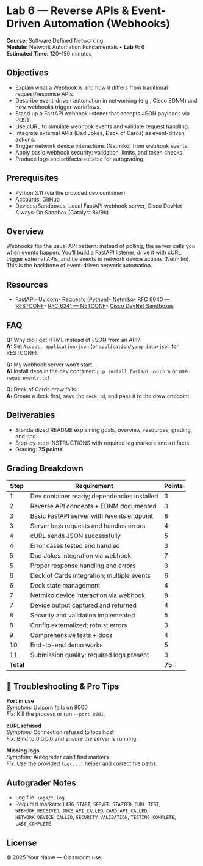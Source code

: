 # Lab 6 — Reverse APIs & Event-Driven Automation (Webhooks)

**Course:** Software Defined Networking  
**Module:** Network Automation Fundamentals • **Lab #:** 6  
**Estimated Time:** 120–150 minutes

## Objectives
- Explain what a Webhook is and how it differs from traditional request/response APIs.
- Describe event-driven automation in networking (e.g., Cisco EDNM) and how webhooks trigger workflows.
- Stand up a FastAPI webhook listener that accepts JSON payloads via POST.
- Use cURL to simulate webhook events and validate request handling.
- Integrate external APIs (Dad Jokes, Deck of Cards) as event-driven actions.
- Trigger network device interactions (Netmiko) from webhook events.
- Apply basic webhook security: validation, limits, and token checks.
- Produce logs and artifacts suitable for autograding.

## Prerequisites
- Python 3.11 (via the provided dev container)
- Accounts: GitHub
- Devices/Sandboxes: Local FastAPI webhook server, Cisco DevNet Always-On Sandbox (Catalyst 8k/9k)

## Overview
Webhooks flip the usual API pattern: instead of polling, the server calls you when events happen. You’ll build a FastAPI listener, drive it with cURL, trigger external APIs, and tie events to network device actions (Netmiko). This is the backbone of event-driven network automation.


## Resources
- [FastAPI](https://fastapi.tiangolo.com/)- [Uvicorn](https://www.uvicorn.org/)- [Requests (Python)](https://requests.readthedocs.io/en/latest/)- [Netmiko](https://ktbyers.github.io/netmiko/)- [RFC 8040 — RESTCONF](https://www.rfc-editor.org/rfc/rfc8040)- [RFC 6241 — NETCONF](https://www.rfc-editor.org/rfc/rfc6241)- [Cisco DevNet Sandboxes](https://developer.cisco.com/site/sandbox/)

## FAQ
**Q:** Why did I get HTML instead of JSON from an API?  
**A:** Set `Accept: application/json` (or `application/yang-data+json` for RESTCONF).

**Q:** My webhook server won’t start.  
**A:** Install deps in the dev container: `pip install fastapi uvicorn` or use `requirements.txt`.

**Q:** Deck of Cards draw fails.  
**A:** Create a deck first, save the `deck_id`, and pass it to the draw endpoint.



## Deliverables
- Standardized README explaining goals, overview, resources, grading, and tips.
- Step-by-step INSTRUCTIONS with required log markers and artifacts.
- Grading: **75 points**

## Grading Breakdown
| Step | Requirement | Points |
|---|---|---|
| 1 | Dev container ready; dependencies installed | 3 |
| 2 | Reverse API concepts + EDNM documented | 3 |
| 3 | Basic FastAPI server with /events endpoint | 8 |
| 3 | Server logs requests and handles errors | 4 |
| 4 | cURL sends JSON successfully | 5 |
| 4 | Error cases tested and handled | 3 |
| 5 | Dad Jokes integration via webhook | 7 |
| 5 | Proper response handling and errors | 3 |
| 6 | Deck of Cards integration; multiple events | 6 |
| 6 | Deck state management | 4 |
| 7 | Netmiko device interaction via webhook | 8 |
| 7 | Device output captured and returned | 4 |
| 8 | Security and validation implemented | 5 |
| 8 | Config externalized; robust errors | 3 |
| 9 | Comprehensive tests + docs | 4 |
| 10 | End-to-end demo works | 5 |
| 11 | Submission quality; required logs present | 3 |
| **Total** |  | **75** |

## 🔧 Troubleshooting & Pro Tips
**Port in use**  
*Symptom:* Uvicorn fails on 8000  
*Fix:* Kill the process or run `--port 8001`.

**cURL refused**  
*Symptom:* Connection refused to localhost  
*Fix:* Bind to 0.0.0.0 and ensure the server is running.

**Missing logs**  
*Symptom:* Autograder can’t find markers  
*Fix:* Use the provided `log(...)` helper and correct file paths.



## Autograder Notes
- Log file: `logs/*.log`
- Required markers: `LAB6_START`, `SERVER_STARTED`, `CURL_TEST`, `WEBHOOK_RECEIVED`, `JOKE_API_CALLED`, `CARD_API_CALLED`, `NETWORK_DEVICE_CALLED`, `SECURITY_VALIDATION`, `TESTING_COMPLETE`, `LAB6_COMPLETE`

## License
© 2025 Your Name — Classroom use.